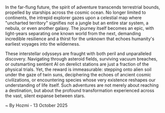 
In the far-flung future, the spirit of adventure transcends terrestrial bounds, propelled by starships across the cosmic ocean. No longer limited to continents, the intrepid explorer gazes upon a celestial map where "uncharted territory" signifies not a jungle but an entire star system, a nebula, or even another galaxy. The journey itself becomes an epic, with light-years separating one known world from the next, demanding incredible resilience and a thirst for the unknown that echoes humanity's earliest voyages into the wilderness.

These interstellar odysseys are fraught with both peril and unparalleled discovery. Navigating through asteroid fields, surviving vacuum breaches, or outsmarting sentient AI on derelict stations are just a fraction of the physical trials. Yet, the reward is immeasurable: stepping onto alien soil under the gaze of twin suns, deciphering the echoes of ancient cosmic civilizations, or encountering species whose very existence reshapes our understanding of life itself. Such adventures are not merely about reaching a destination, but about the profound transformation experienced across the vast, silent expanse between stars.

~ By Hozmi - 13 October 2025
